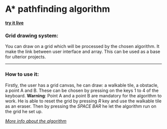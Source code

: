 # A* pathfinding algorithm 

**[try it live](https://editor.p5js.org/Sulay35/sketches/CqtwiLZcw)**

### Grid drawing system: 
You can draw on a grid which will be processed by the chosen algorithm. It make the link between user interface and array. This can be used as a base for ulterior projects.

---

### How to use it: 
Firstly, the user has a grid canvas, he can draw: a walkable tile, a obstacle, a point A and B. These can be chosen by pressing on the keys 1 to 4 of the keyboard.
**Warning**: Point A and a point B are mandatory for the algorithm to work.
He is able to reset the grid by pressing _R_ key and use the walkable tile as an eraser.
Then by pressing the _SPACE BAR_ he let the algorithm run on the grid he set up.


_[More info about the algorithm](https://fr.wikipedia.org/wiki/Algorithme_A*)_
